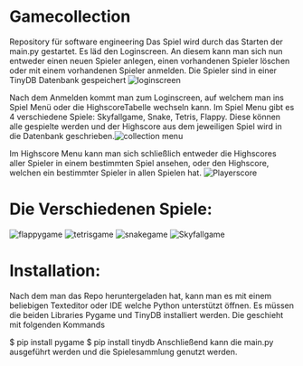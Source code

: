 # Gamecollection
Repository für software engineering
Das Spiel wird durch das Starten der main.py gestartet. Es läd den Loginscreen.
An diesem kann man sich nun entweder einen neuen Spieler anlegen, einen vorhandenen Spieler löschen oder mit einem vorhandenen Spieler anmelden.
Die Spieler sind in einer TinyDB Datenbank gespeichert
![loginscreen](https://github.com/Heiko999/Gamecollection/assets/84904473/19ec0996-a737-4750-9c23-445f40edd1f7)

Nach dem Anmelden kommt man zum Loginscreen, auf welchem man ins Spiel Menü oder die HighscoreTabelle wechseln kann.
Im Spiel Menu gibt es 4 verschiedene Spiele: Skyfallgame, Snake, Tetris, Flappy. Diese können alle gespielte werden und der Highscore aus dem jeweiligen Spiel wird in die Datenbank geschrieben.![collection menu](https://github.com/Heiko999/Gamecollection/assets/84904473/04b2528c-4424-4bb6-b9a9-a811d9611e5d)

Im Highscore Menu kann man sich schließlich entweder die Highscores aller Spieler in einem bestimmten Spiel ansehen, oder den Highscore, welchen ein bestimmter Spieler in allen Spielen hat.
![Playerscore](https://github.com/Heiko999/Gamecollection/assets/84904473/88a1c5af-f420-4c46-88c0-ef8def845e30)



# Die Verschiedenen Spiele:
![flappygame](https://github.com/Heiko999/Gamecollection/assets/84904473/2f6eb6e1-fe10-4a75-870a-a897db4141da)
![tetrisgame](https://github.com/Heiko999/Gamecollection/assets/84904473/d3207641-1480-4535-b79e-321ff05bfd65)
![snakegame](https://github.com/Heiko999/Gamecollection/assets/84904473/c7e02d24-000e-4123-b8e7-3fd91e045c1b)
![Skyfallgame](https://github.com/Heiko999/Gamecollection/assets/84904473/df097b3f-a3e0-4f29-a7a1-7ecc92ec4cc9)


# Installation:
Nach dem man das Repo heruntergeladen hat, kann man es mit einem beliebigen Texteditor oder IDE welche Python unterstützt öffnen.
Es müssen die beiden Libraries Pygame und TinyDB installiert werden. Die geschieht mit folgenden Kommands

$ pip install pygame
$ pip install tinydb
Anschließend kann die main.py ausgeführt werden und die Spielesammlung genutzt werden.
